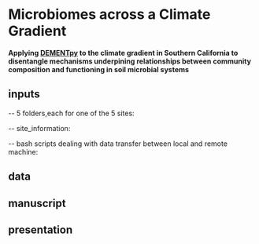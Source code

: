 # Microbiomes across a Climate Gradient

**Applying [DEMENTpy](https://github.com/bioatmosphere/DEMENTpy) to the climate gradient in Southern California to disentangle mechanisms underpining relationships between community composition and functioning in soil microbial systems**


## inputs
-- 5 folders,each for one of the 5 sites:

-- site_information:

-- bash scripts dealing with data transfer between local and remote machine:

## data

## manuscript

## presentation
